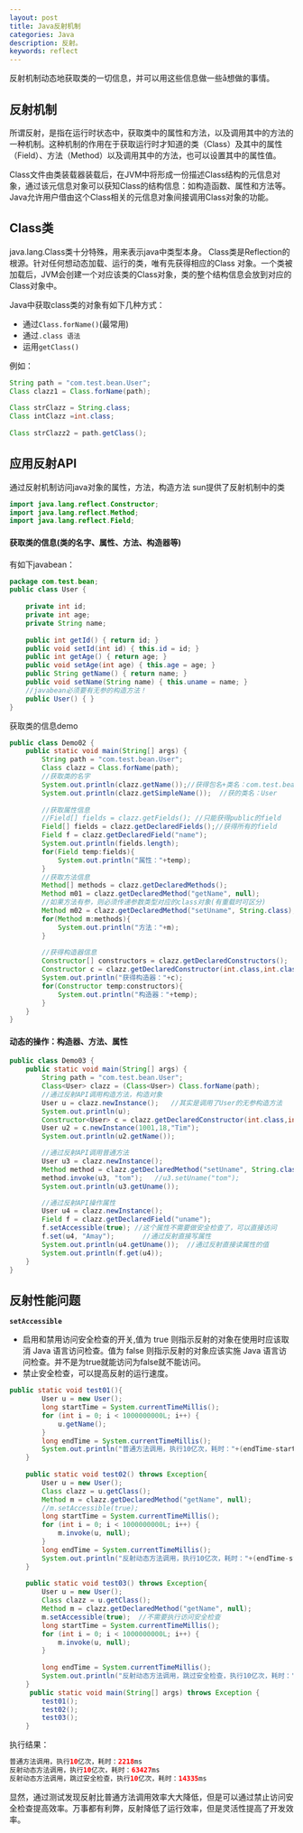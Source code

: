 ```yaml
---
layout: post
title: Java反射机制
categories: Java
description: 反射。
keywords: reflect
---
```

反射机制动态地获取类的一切信息，并可以用这些信息做一些å想做的事情。

## 反射机制

所谓反射，是指在运行时状态中，获取类中的属性和方法，以及调用其中的方法的一种机制。这种机制的作用在于获取运行时才知道的类（Class）及其中的属性（Field）、方法（Method）以及调用其中的方法，也可以设置其中的属性值。

Class文件由类装载器装载后，在JVM中将形成一份描述Class结构的元信息对象，通过该元信息对象可以获知Class的结构信息：如构造函数、属性和方法等。Java允许用户借由这个Class相关的元信息对象间接调用Class对象的功能。

## Class类

java.lang.Class类十分特殊，用来表示java中类型本身。
Class类是Reflection的根源。针对任何想动态加载、运行的类，唯有先获得相应的Class 对象。一个类被加载后，JVM会创建一个对应该类的Class对象，类的整个结构信息会放到对应的Class对象中。

Java中获取class类的对象有如下几种方式：

* 通过`Class.forName()`(最常用)
* 通过`.class 语法`
* 运用`getClass()`

例如：

```java
String path = "com.test.bean.User";
Class clazz1 = Class.forName(path);
          
Class strClazz = String.class;
Class intClazz =int.class;
  
Class strClazz2 = path.getClass();
```

## 应用反射API

通过反射机制访问java对象的属性，方法，构造方法
sun提供了反射机制中的类

```java
import java.lang.reflect.Constructor;
import java.lang.reflect.Method;
import java.lang.reflect.Field;
```

#### 获取类的信息(类的名字、属性、方法、构造器等)

有如下javabean：

```java
package com.test.bean;
public class User {
     
    private int id;
    private int age;
    private String name;
     
    public int getId() { return id; }
    public void setId(int id) { this.id = id; }
    public int getAge() { return age; }
    public void setAge(int age) { this.age = age; }
    public String getName() { return name; }
    public void setName(String name) { this.uname = name; }
    //javabean必须要有无参的构造方法！
    public User() { }
}
```

获取类的信息demo


```java
public class Demo02 {
	public static void main(String[] args) {
		String path = "com.test.bean.User";
		Class clazz = Class.forName(path);
		//获取类的名字
		System.out.println(clazz.getName());//获得包名+类名：com.test.bean.User
		System.out.println(clazz.getSimpleName());  //获的类名：User
             
		//获取属性信息
		//Field[] fields = clazz.getFields(); //只能获得public的field
		Field[] fields = clazz.getDeclaredFields();//获得所有的field
		Field f = clazz.getDeclaredField("name");
		System.out.println(fields.length);
		for(Field temp:fields){
			System.out.println("属性："+temp);
		}
		//获取方法信息
		Method[] methods = clazz.getDeclaredMethods();
		Method m01 = clazz.getDeclaredMethod("getName", null);
		//如果方法有参，则必须传递参数类型对应的class对象(有重载时可区分)
		Method m02 = clazz.getDeclaredMethod("setUname", String.class); 
		for(Method m:methods){
			System.out.println("方法："+m);
		}
             
		//获得构造器信息
		Constructor[] constructors = clazz.getDeclaredConstructors();
		Constructor c = clazz.getDeclaredConstructor(int.class,int.class,String.class);
		System.out.println("获得构造器："+c);
		for(Constructor temp:constructors){
			System.out.println("构造器："+temp);
		}
	}
}         
```


#### 动态的操作：构造器、方法、属性

```java
public class Demo03 {
    public static void main(String[] args) {
		String path = "com.test.bean.User";
		Class<User> clazz = (Class<User>) Class.forName(path);
		//通过反射API调用构造方法，构造对象
		User u = clazz.newInstance();   //其实是调用了User的无参构造方法
		System.out.println(u);
		Constructor<User> c = clazz.getDeclaredConstructor(int.class,int.class,String.class);
		User u2 = c.newInstance(1001,18,"Tim");
		System.out.println(u2.getName());

		//通过反射API调用普通方法
		User u3 = clazz.newInstance();
		Method method = clazz.getDeclaredMethod("setUname", String.class);
		method.invoke(u3, "tom");   //u3.setUname("tom");
		System.out.println(u3.getUname());

		//通过反射API操作属性
		User u4 = clazz.newInstance();
		Field f = clazz.getDeclaredField("uname");
		f.setAccessible(true); //这个属性不需要做安全检查了，可以直接访问
		f.set(u4, "Amay");       //通过反射直接写属性
		System.out.println(u4.getUname());  //通过反射直接读属性的值
		System.out.println(f.get(u4));
	}
}
```

## 反射性能问题

**`setAccessible`**
- 启用和禁用访问安全检查的开关,值为 true 则指示反射的对象在使用时应该取消 Java 语言访问检查。值为 false 则指示反射的对象应该实施 Java 语言访问检查。并不是为true就能访问为false就不能访问。
-  禁止安全检查，可以提高反射的运行速度。

```java
public static void test01(){
        User u = new User();
        long startTime = System.currentTimeMillis();
        for (int i = 0; i < 1000000000L; i++) {
            u.getName();
        }
        long endTime = System.currentTimeMillis();
        System.out.println("普通方法调用，执行10亿次，耗时："+(endTime-startTime)+"ms"); 
    }
     
    public static void test02() throws Exception{
        User u = new User();
        Class clazz = u.getClass();
        Method m = clazz.getDeclaredMethod("getName", null);
        //m.setAccessible(true);
		long startTime = System.currentTimeMillis(); 
        for (int i = 0; i < 1000000000L; i++) {
            m.invoke(u, null);
        }
        long endTime = System.currentTimeMillis();
        System.out.println("反射动态方法调用，执行10亿次，耗时："+(endTime-startTime)+"ms");
    }
     
    public static void test03() throws Exception{
        User u = new User();
        Class clazz = u.getClass();
        Method m = clazz.getDeclaredMethod("getName", null);
        m.setAccessible(true);  //不需要执行访问安全检查
        long startTime = System.currentTimeMillis();
        for (int i = 0; i < 1000000000L; i++) {
            m.invoke(u, null);
        }
         
        long endTime = System.currentTimeMillis();
        System.out.println("反射动态方法调用，跳过安全检查，执行10亿次，耗时："+(endTime-startTime)+"ms");
    }
     public static void main(String[] args) throws Exception {
        test01();
        test02();
        test03();
    }
```
执行结果：

```java
普通方法调用，执行10亿次，耗时：2218ms
反射动态方法调用，执行10亿次，耗时：63427ms
反射动态方法调用，跳过安全检查，执行10亿次，耗时：14335ms
```

显然，通过测试发现反射比普通方法调用效率大大降低，但是可以通过禁止访问安全检查提高效率。万事都有利弊，反射降低了运行效率，但是灵活性提高了开发效率。



